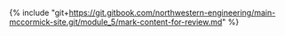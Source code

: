 {% include "git+https://git.gitbook.com/northwestern-engineering/main-mccormick-site.git/module_5/mark-content-for-review.md" %}

